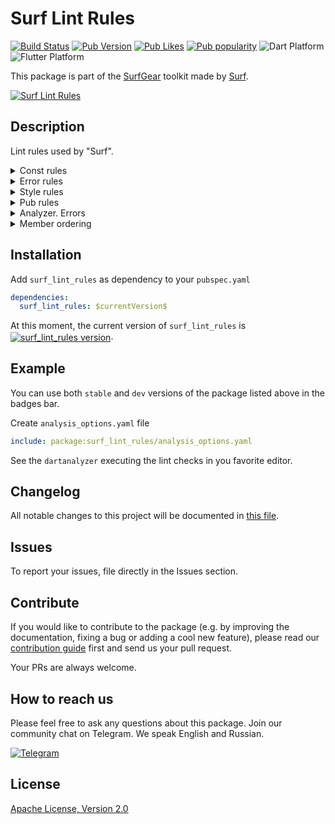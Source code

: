 # Surf Lint Rules

[![Build Status](https://shields.io/github/workflow/status/surfstudio/flutter-surf-lint-rules/Analysis?logo=github&logoColor=white)](https://github.com/surfstudio/flutter-surf-lint-rules)
[![Pub Version](https://img.shields.io/pub/v/surf_lint_rules?logo=dart&logoColor=white)](https://pub.dev/packages/surf_lint_rules)
[![Pub Likes](https://badgen.net/pub/likes/surf_lint_rules)](https://pub.dev/packages/surf_lint_rules)
[![Pub popularity](https://badgen.net/pub/popularity/surf_lint_rules)](https://pub.dev/packages/surf_lint_rules/score)
![Dart Platform](https://badgen.net/pub/dart-platform/surf_lint_rules)
![Flutter Platform](https://badgen.net/pub/flutter-platform/surf_lint_rules)

This package is part of the [SurfGear](https://github.com/surfstudio/SurfGear) toolkit made by [Surf](https://surf.ru).

[![Surf Lint Rules](https://i.ibb.co/D7ymVLp/Surf-Lint-Rules.png)](https://github.com/surfstudio/SurfGear)

## Description

Lint rules used by "Surf". 

<details><summary>Const rules</summary><br/>
    <ul>
      <li> prefer_const_constructors </li>
      <li> prefer_const_constructors_in_immutables </li>
      <li> prefer_const_declarations </li>
      <li> prefer_const_literals_to_create_immutables </li>
      <li> unnecessary_const </li>
      <li> unnecessary_late </li>
    </ul>
</details>

<details><summary>Error rules</summary><br/>
    <ul>
      <li> always_use_package_imports </li>
      <li> avoid_dynamic_calls </li>
      <li> avoid_empty_else </li>
      <li> avoid_print </li>
      <li> avoid_relative_lib_imports </li>
      <li> avoid_returning_null_for_future </li>
      <li> avoid_slow_async_io </li>
      <li> avoid_type_to_string </li>
      <li> avoid_types_as_parameter_names </li>
      <li> avoid_web_libraries_in_flutter </li>
      <li> cancel_subscriptions </li>
      <li> close_sinks </li>
      <li> comment_references </li>
      <li> control_flow_in_finally </li>
      <li> empty_statements </li>
      <li> hash_and_equals </li>
      <li> iterable_contains_unrelated_type </li>
      <li> list_remove_unrelated_type </li>
      <li> literal_only_boolean_expressions </li>
      <li> no_adjacent_strings_in_list </li>
      <li> no_duplicate_case_values </li>
      <li> no_logic_in_create_state </li>
      <li> prefer_void_to_null </li>
      <li> test_types_in_equals </li>
      <li> throw_in_finally </li>
      <li> unnecessary_statements </li>
      <li> unrelated_type_equality_checks </li>
      <li> unsafe_html </li>
      <li> use_build_context_synchronously </li>
      <li> use_key_in_widget_constructors </li>
      <li> valid_regexps  </li>
    </ul>
</details>

<details><summary>Style rules</summary><br/>
    <ul>
      <li> always_declare_return_types </li>
      <li> always_put_required_named_parameters_first </li>
      <li> always_require_non_null_named_parameters </li>
      <li> annotate_overrides </li>
      <li> avoid_annotating_with_dynamic </li>
      <li> avoid_bool_literals_in_conditional_expressions </li>
      <li> avoid_catches_without_on_clauses </li>
      <li> avoid_catching_errors </li>
      <li> avoid_equals_and_hash_code_on_mutable_classes </li>
      <li> avoid_escaping_inner_quotes </li>
      <li> avoid_field_initializers_in_const_classes </li>
      <li> avoid_function_literals_in_foreach_calls </li>
      <li> avoid_implementing_value_types </li>
      <li> avoid_init_to_null </li>
      <li> avoid_js_rounded_ints </li>
      <li> avoid_multiple_declarations_per_line </li>
      <li> avoid_null_checks_in_equality_operators </li>
      <li> avoid_positional_boolean_parameters </li>
      <li> avoid_private_typedef_functions </li>
      <li> avoid_redundant_argument_values </li>
      <li> avoid_renaming_method_parameters </li>
      <li> avoid_return_types_on_setters </li>
      <li> avoid_returning_null </li>
      <li> avoid_returning_null_for_void </li>
      <li> avoid_returning_this </li>
      <li> avoid_setters_without_getters </li>
      <li> avoid_shadowing_type_parameters </li>
      <li> avoid_single_cascade_in_expression_statements </li>
      <li> avoid_types_on_closure_parameters </li>
      <li> avoid_unnecessary_containers </li>
      <li> avoid_unused_constructor_parameters </li>
      <li> avoid_void_async </li>
      <li> await_only_futures </li>
      <li> camel_case_extensions </li>
      <li> camel_case_types </li>
      <li> cascade_invocations </li>
      <li> constant_identifier_names </li>
      <li> curly_braces_in_flow_control_structures </li>
      <li> deprecated_consistency </li>
      <li> directives_ordering </li>
      <li> do_not_use_environment </li>
      <li> empty_catches </li>
      <li> empty_constructor_bodies </li>
      <li> exhaustive_cases </li>
      <li> file_names </li>
      <li> implementation_imports </li>
      <li> leading_newlines_in_multiline_strings </li>
      <li> library_names </li>
      <li> library_prefixes </li>
      <li> missing_whitespace_between_adjacent_strings </li>
      <li> no_runtimeType_toString </li>
      <li> non_constant_identifier_names </li>
      <li> null_closures </li>
      <li> omit_local_variable_types </li>
      <li> one_member_abstracts </li>
      <li> only_throw_errors </li>
      <li> overridden_fields </li>
      <li> package_api_docs </li>
      <li> parameter_assignments </li>
      <li> prefer_adjacent_string_concatenation </li>
      <li> prefer_asserts_in_initializer_lists </li>
      <li> prefer_collection_literals </li>
      <li> prefer_conditional_assignment </li>
      <li> prefer_constructors_over_static_methods </li>
      <li> prefer_contains </li>
      <li> prefer_equal_for_default_values </li>
      <li> prefer_final_fields </li>
      <li> prefer_final_in_for_each </li>
      <li> prefer_final_locals </li>
      <li> prefer_for_elements_to_map_fromIterable </li>
      <li> prefer_function_declarations_over_variables </li>
      <li> prefer_generic_function_type_aliases </li>
      <li> prefer_if_elements_to_conditional_expressions </li>
      <li> prefer_if_null_operators </li>
      <li> prefer_initializing_formals </li>
      <li> prefer_inlined_adds </li>
      <li> prefer_interpolation_to_compose_strings </li>
      <li> prefer_is_empty </li>
      <li> prefer_is_not_empty </li>
      <li> prefer_is_not_operator </li>
      <li> prefer_iterable_whereType </li>
      <li> prefer_mixin </li>
      <li> prefer_null_aware_operators </li>
      <li> prefer_single_quotes </li>
      <li> prefer_spread_collections </li>
      <li> prefer_typing_uninitialized_variables </li>
      <li> provide_deprecation_message </li>
      <li> public_member_api_docs (set to false) </li>
      <li> recursive_getters </li>
      <li> sized_box_for_whitespace </li>
      <li> slash_for_doc_comments </li>
      <li> sort_child_properties_last (set to false) </li>
      <li> sort_constructors_first (set to false) </li>
      <li> sort_unnamed_constructors_first (set to false) </li>
      <li> type_annotate_public_apis </li>
      <li> type_init_formals </li>
      <li> unawaited_futures </li>
      <li> unnecessary_await_in_return </li>
      <li> unnecessary_brace_in_string_interps </li>
      <li> unnecessary_getters_setters </li>
      <li> unnecessary_lambdas </li>
      <li> unnecessary_new </li>
      <li> unnecessary_null_aware_assignments </li>
      <li> unnecessary_null_checks </li>
      <li> unnecessary_null_in_if_null_operators </li>
      <li> unnecessary_nullable_for_final_variable_declarations </li>
      <li> unnecessary_overrides </li>
      <li> unnecessary_parenthesis </li>
      <li> unnecessary_raw_strings </li>
      <li> unnecessary_string_escapes </li>
      <li> unnecessary_string_interpolations </li>
      <li> unnecessary_this </li>
      <li> use_full_hex_values_for_flutter_colors </li>
      <li> use_function_type_syntax_for_parameters </li>
      <li> use_if_null_to_convert_nulls_to_bools </li>
      <li> use_is_even_rather_than_modulo </li>
      <li> use_late_for_private_fields_and_variables </li>
      <li> use_named_constants </li>
      <li> use_raw_strings </li>
      <li> use_rethrow_when_possible </li>
      <li> use_setters_to_change_properties </li>
      <li> use_string_buffers </li>
      <li> use_to_and_as_if_applicable </li>
      <li> void_checks </li>
      <li> lines_longer_than_80_chars (set to false) </li>
      <li> flutter_style_todos </li>
      <li> conditional_uri_does_not_exist </li>
      <li> no_leading_underscores_for_library_prefixes </li>
      <li> no_leading_underscores_for_local_identifiers </li>
      <li> secure_pubspec_urls </li>
      <li> sized_box_shrink_expand </li>
      <li> use_decorated_box </li>
      <li> use_colored_box </li>
      </ul>
</details>

<details><summary>Pub rules</summary><br/>
    <ul>
      <li> package_names </li>
      <li> sort_pub_dependencies </li>
    </ul>
</details>

<details><summary>Analyzer. Errors</summary><br/>
    <ul>
      <li> always_use_package_imports </li>
      <li> avoid_dynamic_calls  </li>
      <li> avoid_empty_else </li>
      <li> avoid_print </li>
      <li> avoid_relative_lib_imports </li>
      <li> avoid_returning_null_for_future </li>
      <li> avoid_slow_async_io </li>
      <li> avoid_type_to_string </li>
      <li> avoid_types_as_parameter_names </li>
      <li> avoid_web_libraries_in_flutter </li>
      <li> cancel_subscriptions </li>
      <li> close_sinks </li>
      <li> comment_references </li>
      <li> control_flow_in_finally </li>
      <li> empty_statements </li>
      <li> hash_and_equals </li>
      <li> iterable_contains_unrelated_type </li>
      <li> list_remove_unrelated_type </li>
      <li> literal_only_boolean_expressions </li>
      <li> no_adjacent_strings_in_list </li>
      <li> no_duplicate_case_values </li>
      <li> no_logic_in_create_state </li>
      <li> prefer_void_to_null </li>
      <li> test_types_in_equals </li>
      <li> throw_in_finally </li>
      <li> unnecessary_statements </li>
      <li> unrelated_type_equality_checks </li>
      <li> unsafe_html </li>
      <li> use_build_context_synchronously </li>
      <li> use_key_in_widget_constructors </li>
      <li> valid_regexps </li>
    </ul>
</details>

<details><summary>Member ordering</summary><br/>
    <ul>
      <li> public-static-const-fields </li>
      <li> private-static-const-fields </li>
      <li> public-static-final-fields </li>
      <li> private-static-final-fields </li>
      <li> public-static-fields </li>
      <li> private-static-fields </li>
      <li> public-final-fields </li>
      <li> private-final-fields </li>
      <li> public-fields </li>
      <li> public-getters-setters </li>
      <li> private-fields </li>
      <li> private-getters-setters </li>
      <li> constructors </li>
      <li> named-constructors </li>
      <li> factory-constructors </li>
      <li> overridden-methods </li>
      <li> public-static-methods </li>
      <li> public-methods </li>
      <li> protected-methods </li>
      <li> private-static-methods </li>
      <li> private-methods </li>
    </ul>
</details>


## Installation

Add `surf_lint_rules` as dependency to your `pubspec.yaml`

```yaml
dependencies:
  surf_lint_rules: $currentVersion$
```

<p>At this moment, the current version of <code>surf_lint_rules</code> is <a href="https://pub.dev/packages/surf_lint_rules"><img style="vertical-align:middle;" src="https://img.shields.io/pub/v/surf_lint_rules.svg" alt="surf_lint_rules version"></a>.</p>

## Example

You can use both `stable` and `dev` versions of the package listed above in the badges bar.

Create `analysis_options.yaml` file

```yaml
include: package:surf_lint_rules/analysis_options.yaml
```

See the `dartanalyzer` executing the lint checks in you favorite editor.

## Changelog

All notable changes to this project will be documented in [this file](./CHANGELOG.md).

## Issues

To report your issues, file directly in the Issues section.

## Contribute

If you would like to contribute to the package (e.g. by improving the documentation, fixing a bug or adding a cool new feature), please read our [contribution guide](./CONTRIBUTING.md) first and send us your pull request.

Your PRs are always welcome.

## How to reach us

Please feel free to ask any questions about this package. Join our community chat on Telegram. We speak English and Russian.

[![Telegram](https://img.shields.io/badge/chat-on%20Telegram-blue.svg)](https://t.me/SurfGear)

## License

[Apache License, Version 2.0](https://www.apache.org/licenses/LICENSE-2.0)
